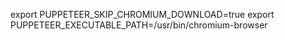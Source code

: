 

export PUPPETEER_SKIP_CHROMIUM_DOWNLOAD=true
export PUPPETEER_EXECUTABLE_PATH=/usr/bin/chromium-browser


